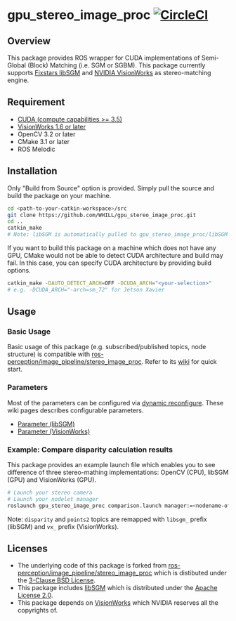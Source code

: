 # gpu_stereo_image_proc [![CircleCI](https://circleci.com/gh/WHILL/gpu_stereo_image_proc.svg?style=svg&circle-token=95d28a14b516f20bef6e607e2c88d5a3f3bd92fe)](https://circleci.com/gh/WHILL/gpu_stereo_image_proc)

## Overview

This package provides ROS wrapper for CUDA implementations of Semi-Global (Block) Matching (i.e. SGM or SGBM). This package currently supports [Fixstars libSGM](https://github.com/fixstars/libSGM) and [NVIDIA VisionWorks](https://developer.nvidia.com/embedded/visionworks) as stereo-matching engine.

## Requirement

- [CUDA (compute capabilities >= 3.5)](https://developer.nvidia.com/cuda-downloads)
- [VisionWorks 1.6 or later](https://developer.nvidia.com/embedded/visionworks)
- OpenCV 3.2 or later
- CMake 3.1 or later
- ROS Melodic

## Installation

Only "Build from Source" option is provided. Simply pull the source and build the package on your machine.

```sh
cd <path-to-your-catkin-workspace>/src
git clone https://github.com/WHILL/gpu_stereo_image_proc.git
cd ..
catkin_make
# Note: libSGM is automatically pulled to gpu_stereo_image_proc/libSGM as CMake's external project.
```

If you want to build this package on a machine which does not have any GPU, CMake would not be able to detect CUDA architecture and build may fail. In this case, you can specify CUDA architecture by providing build options.

```sh
catkin_make -DAUTO_DETECT_ARCH=OFF -DCUDA_ARCH="<your-selection>"
# e.g. -DCUDA_ARCH="-arch=sm_72" for Jetson Xavier
```

## Usage

### Basic Usage

Basic usage of this package (e.g. subscribed/published topics, node structure) is compatible with [ros-perception/image_pipeline/stereo_image_proc](https://github.com/ros-perception/image_pipeline/tree/melodic/stereo_image_proc). Refer to its [wiki](http://wiki.ros.org/stereo_image_proc?distro=melodic) for quick start.

### Parameters

Most of the parameters can be configured via [dynamic reconfigure](http://wiki.ros.org/dynamic_reconfigure). These wiki pages describes configurable parameters.

- [Parameter (libSGM)](https://github.com/WHILL/gpu_stereo_image_proc/wiki/Parameter-(libSGM))
- [Parameter (VisionWorks)](https://github.com/WHILL/gpu_stereo_image_proc/wiki/Parameter-(VisionWorks))

### Example: Compare disparity calculation results

This package provides an example launch file which enables you to see difference of three stereo-mathing implementations: OpenCV (CPU), libSGM (GPU) and VisionWorks (GPU).

```sh
# Launch your stereo camera
# Launch your nodelet manager
roslaunch gpu_stereo_image_proc comparison.launch manager:=<nodename-of-your-manager> __ns:=<namespace-of-your-camera>
```

Note: `disparity` and `points2` topics are remapped with `libsgm_` prefix (libSGM) and `vx_` prefix (VisionWorks).

## Licenses

- The underlying code of this package is forked from [ros-perception/image_pipeline/stereo_image_proc](https://github.com/ros-perception/image_pipeline/tree/melodic/stereo_image_proc) which is distibuted under the [3-Clause BSD License](https://opensource.org/licenses/BSD-3-Clause).
- This package includes [libSGM](https://github.com/fixstars/libSGM) which is distributed under the [Apache License 2.0](http://www.apache.org/licenses/LICENSE-2.0).
- This package depends on [VisionWorks](https://developer.nvidia.com/embedded/visionworks) which NVIDIA reserves all the copyrights of.
